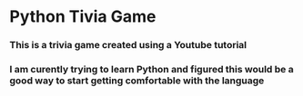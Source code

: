 # Python Tivia Game

### This is a trivia game created using a Youtube tutorial 
### I am curently trying to learn Python and figured this would be a good way to start getting comfortable with the language
